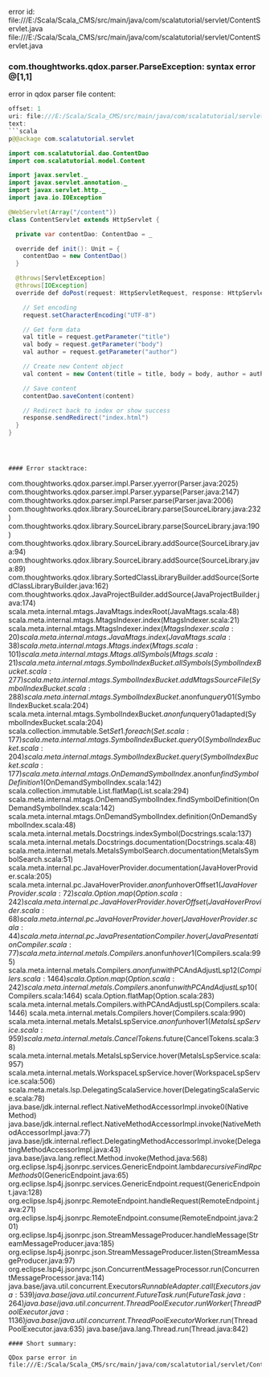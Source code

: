 error id: file:///E:/Scala/Scala_CMS/src/main/java/com/scalatutorial/servlet/ContentServlet.java
file:///E:/Scala/Scala_CMS/src/main/java/com/scalatutorial/servlet/ContentServlet.java
### com.thoughtworks.qdox.parser.ParseException: syntax error @[1,1]

error in qdox parser
file content:
```java
offset: 1
uri: file:///E:/Scala/Scala_CMS/src/main/java/com/scalatutorial/servlet/ContentServlet.java
text:
```scala
p@@ackage com.scalatutorial.servlet

import com.scalatutorial.dao.ContentDao
import com.scalatutorial.model.Content

import javax.servlet._
import javax.servlet.annotation._
import javax.servlet.http._
import java.io.IOException

@WebServlet(Array("/content"))
class ContentServlet extends HttpServlet {

  private var contentDao: ContentDao = _

  override def init(): Unit = {
    contentDao = new ContentDao()
  }

  @throws[ServletException]
  @throws[IOException]
  override def doPost(request: HttpServletRequest, response: HttpServletResponse): Unit = {

    // Set encoding
    request.setCharacterEncoding("UTF-8")

    // Get form data
    val title = request.getParameter("title")
    val body = request.getParameter("body")
    val author = request.getParameter("author")

    // Create new Content object
    val content = new Content(title = title, body = body, author = author, createdAt = new java.util.Date())

    // Save content
    contentDao.saveContent(content)

    // Redirect back to index or show success
    response.sendRedirect("index.html")
  }
}


```

```



#### Error stacktrace:

```
com.thoughtworks.qdox.parser.impl.Parser.yyerror(Parser.java:2025)
	com.thoughtworks.qdox.parser.impl.Parser.yyparse(Parser.java:2147)
	com.thoughtworks.qdox.parser.impl.Parser.parse(Parser.java:2006)
	com.thoughtworks.qdox.library.SourceLibrary.parse(SourceLibrary.java:232)
	com.thoughtworks.qdox.library.SourceLibrary.parse(SourceLibrary.java:190)
	com.thoughtworks.qdox.library.SourceLibrary.addSource(SourceLibrary.java:94)
	com.thoughtworks.qdox.library.SourceLibrary.addSource(SourceLibrary.java:89)
	com.thoughtworks.qdox.library.SortedClassLibraryBuilder.addSource(SortedClassLibraryBuilder.java:162)
	com.thoughtworks.qdox.JavaProjectBuilder.addSource(JavaProjectBuilder.java:174)
	scala.meta.internal.mtags.JavaMtags.indexRoot(JavaMtags.scala:48)
	scala.meta.internal.mtags.MtagsIndexer.index(MtagsIndexer.scala:21)
	scala.meta.internal.mtags.MtagsIndexer.index$(MtagsIndexer.scala:20)
	scala.meta.internal.mtags.JavaMtags.index(JavaMtags.scala:38)
	scala.meta.internal.mtags.Mtags.index(Mtags.scala:101)
	scala.meta.internal.mtags.Mtags.allSymbols(Mtags.scala:21)
	scala.meta.internal.mtags.SymbolIndexBucket.allSymbols(SymbolIndexBucket.scala:277)
	scala.meta.internal.mtags.SymbolIndexBucket.addMtagsSourceFile(SymbolIndexBucket.scala:288)
	scala.meta.internal.mtags.SymbolIndexBucket.$anonfun$query0$1(SymbolIndexBucket.scala:204)
	scala.meta.internal.mtags.SymbolIndexBucket.$anonfun$query0$1$adapted(SymbolIndexBucket.scala:204)
	scala.collection.immutable.Set$Set1.foreach(Set.scala:177)
	scala.meta.internal.mtags.SymbolIndexBucket.query0(SymbolIndexBucket.scala:204)
	scala.meta.internal.mtags.SymbolIndexBucket.query(SymbolIndexBucket.scala:177)
	scala.meta.internal.mtags.OnDemandSymbolIndex.$anonfun$findSymbolDefinition$1(OnDemandSymbolIndex.scala:142)
	scala.collection.immutable.List.flatMap(List.scala:294)
	scala.meta.internal.mtags.OnDemandSymbolIndex.findSymbolDefinition(OnDemandSymbolIndex.scala:142)
	scala.meta.internal.mtags.OnDemandSymbolIndex.definition(OnDemandSymbolIndex.scala:48)
	scala.meta.internal.metals.Docstrings.indexSymbol(Docstrings.scala:137)
	scala.meta.internal.metals.Docstrings.documentation(Docstrings.scala:48)
	scala.meta.internal.metals.MetalsSymbolSearch.documentation(MetalsSymbolSearch.scala:51)
	scala.meta.internal.pc.JavaHoverProvider.documentation(JavaHoverProvider.scala:205)
	scala.meta.internal.pc.JavaHoverProvider.$anonfun$hoverOffset$1(JavaHoverProvider.scala:72)
	scala.Option.map(Option.scala:242)
	scala.meta.internal.pc.JavaHoverProvider.hoverOffset(JavaHoverProvider.scala:68)
	scala.meta.internal.pc.JavaHoverProvider.hover(JavaHoverProvider.scala:44)
	scala.meta.internal.pc.JavaPresentationCompiler.hover(JavaPresentationCompiler.scala:77)
	scala.meta.internal.metals.Compilers.$anonfun$hover$1(Compilers.scala:995)
	scala.meta.internal.metals.Compilers.$anonfun$withPCAndAdjustLsp$12(Compilers.scala:1464)
	scala.Option.map(Option.scala:242)
	scala.meta.internal.metals.Compilers.$anonfun$withPCAndAdjustLsp$10(Compilers.scala:1464)
	scala.Option.flatMap(Option.scala:283)
	scala.meta.internal.metals.Compilers.withPCAndAdjustLsp(Compilers.scala:1446)
	scala.meta.internal.metals.Compilers.hover(Compilers.scala:990)
	scala.meta.internal.metals.MetalsLspService.$anonfun$hover$1(MetalsLspService.scala:959)
	scala.meta.internal.metals.CancelTokens$.future(CancelTokens.scala:38)
	scala.meta.internal.metals.MetalsLspService.hover(MetalsLspService.scala:957)
	scala.meta.internal.metals.WorkspaceLspService.hover(WorkspaceLspService.scala:506)
	scala.meta.metals.lsp.DelegatingScalaService.hover(DelegatingScalaService.scala:78)
	java.base/jdk.internal.reflect.NativeMethodAccessorImpl.invoke0(Native Method)
	java.base/jdk.internal.reflect.NativeMethodAccessorImpl.invoke(NativeMethodAccessorImpl.java:77)
	java.base/jdk.internal.reflect.DelegatingMethodAccessorImpl.invoke(DelegatingMethodAccessorImpl.java:43)
	java.base/java.lang.reflect.Method.invoke(Method.java:568)
	org.eclipse.lsp4j.jsonrpc.services.GenericEndpoint.lambda$recursiveFindRpcMethods$0(GenericEndpoint.java:65)
	org.eclipse.lsp4j.jsonrpc.services.GenericEndpoint.request(GenericEndpoint.java:128)
	org.eclipse.lsp4j.jsonrpc.RemoteEndpoint.handleRequest(RemoteEndpoint.java:271)
	org.eclipse.lsp4j.jsonrpc.RemoteEndpoint.consume(RemoteEndpoint.java:201)
	org.eclipse.lsp4j.jsonrpc.json.StreamMessageProducer.handleMessage(StreamMessageProducer.java:185)
	org.eclipse.lsp4j.jsonrpc.json.StreamMessageProducer.listen(StreamMessageProducer.java:97)
	org.eclipse.lsp4j.jsonrpc.json.ConcurrentMessageProcessor.run(ConcurrentMessageProcessor.java:114)
	java.base/java.util.concurrent.Executors$RunnableAdapter.call(Executors.java:539)
	java.base/java.util.concurrent.FutureTask.run(FutureTask.java:264)
	java.base/java.util.concurrent.ThreadPoolExecutor.runWorker(ThreadPoolExecutor.java:1136)
	java.base/java.util.concurrent.ThreadPoolExecutor$Worker.run(ThreadPoolExecutor.java:635)
	java.base/java.lang.Thread.run(Thread.java:842)
```
#### Short summary: 

QDox parse error in file:///E:/Scala/Scala_CMS/src/main/java/com/scalatutorial/servlet/ContentServlet.java